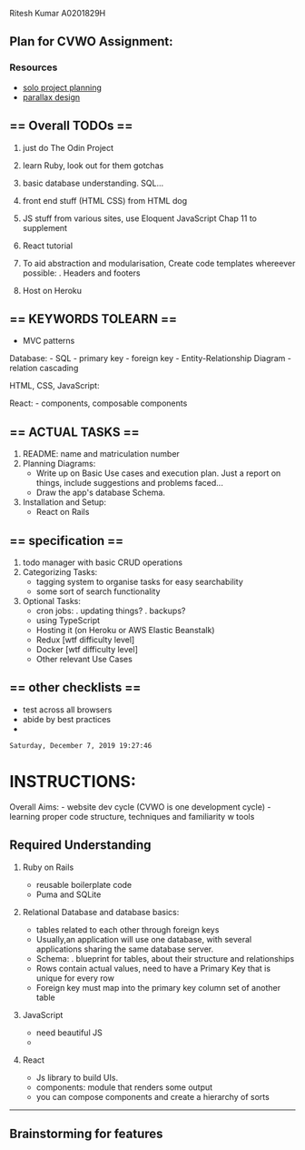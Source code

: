 Ritesh Kumar
A0201829H

## Plan for CVWO Assignment:

### Resources

- [solo project planning](https://m.mattmclaugh.com/project-planning-for-solo-developers-4c2af1337805)
- [parallax design](https://www.w3schools.com/howto/tryhow_css_parallax_demo.htm)



## == Overall TODOs ==

1. just do The Odin Project
2. learn Ruby, look out for them gotchas
3. basic database understanding. SQL...
4. front end stuff (HTML CSS) from HTML dog
5. JS stuff from various sites, use Eloquent JavaScript Chap 11 to supplement
6. React tutorial
7. To aid abstraction and modularisation,
   Create code templates whereever possible:
   . Headers and footers

8. Host on Heroku

## == KEYWORDS TOLEARN ==

- MVC patterns

Database: - SQL - primary key - foreign key - Entity-Relationship Diagram - relation cascading

HTML, CSS, JavaScript:

React: - components, composable components

## == ACTUAL TASKS ==

1. README: name and matriculation number
2. Planning Diagrams:
   - Write up on Basic Use cases and execution plan. Just a report on things,
     include suggestions and problems faced...
   - Draw the app's database Schema.
3. Installation and Setup:
   - React on Rails

## == specification ==

1. todo manager with basic CRUD operations
2. Categorizing Tasks:
   - tagging system to organise tasks for easy searchability
   - some sort of search functionality
3. Optional Tasks:
   - cron jobs:
     . updating things?
     . backups?
   - using TypeScript
   - Hosting it (on Heroku or AWS Elastic Beanstalk)
   - Redux [wtf difficulty level]
   - Docker [wtf difficulty level]
   - Other relevant Use Cases

## == other checklists ==

- test across all browsers
- abide by best practices
-


`Saturday, December 7, 2019 19:27:46`

# INSTRUCTIONS:
Overall Aims: - website dev cycle (CVWO is one development cycle) - learning proper code structure, techniques and familiarity w tools

## Required Understanding

1. Ruby on Rails

   - reusable boilerplate code
   - Puma and SQLite

2. Relational Database and database basics:

   - tables related to each other through foreign keys
   - Usually,an application will use one database, with several applications
     sharing the same database server.
   - Schema:
     . blueprint for tables, about their structure and relationships
   - Rows contain actual values, need to have a Primary Key that is unique for every row
   - Foreign key must map into the primary key column set of another table

3. JavaScript
   - need beautiful JS
   -
4. React
   - Js library to build UIs.
   - components: module that renders some output
   - you can compose components and create a hierarchy of sorts





---------------------------------------


## Brainstorming for features



